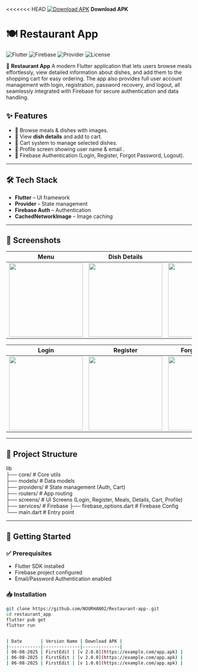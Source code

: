 <<<<<<< HEAD
[![Download APK](https://img.icons8.com/fluency/48/download.png)](https://github.com/NOURHAN02/Restaurant-app/releases/download/v11/app-release.apk) **Download APK**

# 🍽️ Restaurant App  

![Flutter](https://img.shields.io/badge/Flutter-3.x-blue?logo=flutter)
![Firebase](https://img.shields.io/badge/Firebase-Auth-yellow?logo=firebase)
![Provider](https://img.shields.io/badge/Provider-State%20Management-green)
![License](https://img.shields.io/badge/License-MIT-lightgrey)

🚀 **Restaurant App** A modern Flutter application that lets users browse meals effortlessly, view detailed information about dishes, and add them to the shopping cart for easy ordering.
The app also provides full user account management with login, registration, password recovery, and logout, all seamlessly integrated with Firebase for secure authentication and data handling.






## ✨ Features
- 🥘 Browse meals & dishes with images.
- 📄 View **dish details** and add to cart.
- 🛒 Cart system to manage selected dishes.
- 👤 Profile screen showing user name & email .
- 🔐 Firebase Authentication (Login, Register, Forgot Password, Logout).

---

## 🛠️ Tech Stack
- **Flutter** – UI framework  
- **Provider** – State management  
- **Firebase Auth** – Authentication  
- **CachedNetworkImage** – Image caching  

---

## 📸 Screenshots

| Menu | Dish Details | Cart | Profile |
|-------|--------------|------|---------|
| <img src="https://github.com/user-attachments/assets/6fee9d39-84fc-4563-9347-fa2f398061fe" width="200"/> | <img src="https://github.com/user-attachments/assets/ca75621d-3614-459b-b184-57bda506ef47" width="200"/> | <img src="https://github.com/user-attachments/assets/b401a704-b811-4220-bcfb-aadb921804f1" width="200"/> | <img src="https://github.com/user-attachments/assets/9c9d2af2-c24d-4fad-a022-23a8951c2d59" width="200"/> |

| Login | Register | Forget Password | Empty Cart |
|-------|-----------|-----------------|------------|
| <img src="https://github.com/user-attachments/assets/a6c11ac5-6a1b-4784-9053-c1159158026e" width="200"/> | <img src="https://github.com/user-attachments/assets/90196679-57cd-4a46-a01f-0ff995e13944" width="200"/> | <img src="https://github.com/user-attachments/assets/17a5f4a6-251f-4d3c-a80c-747deb1f59be" width="200"/> | <img src="https://github.com/user-attachments/assets/9290a008-29a3-401b-8aad-5ab6e7a024a4" width="200"/> |


---

## 📂 Project Structure
lib  
├── core/                            # Core utils  
├── models/                          # Data models  
├── providers/                       # State management (Auth, Cart)  
├── routers/                         # App routing  
├── screens/              # UI Screens (Login, Register, Meals, Details, Cart, Profile)  
├── services/                        # Firebase
├── firebase_options.dart             # Firebase Config  
└── main.dart                         # Entry point  

---
## 🚀 Getting Started

### ✅ Prerequisites
- Flutter SDK installed  
- Firebase project configured  
- Email/Password Authentication enabled  

### 📥 Installation
```bash
git clone https://github.com/NOURHAN02/Restaurant-app-.git
cd restaurant_app
flutter pub get
flutter run


| Date       | Version Name | Download APK |
|------------|--------------|--------------|
| 06-08-2025 | FirstEdit | [v 2.0.0](https://example.com/app.apk) |
| 06-08-2025 | FirstEdit | [v 2.0.0](https://example.com/app.apk) |
| 06-08-2025 | FirstEdit | [v 1.0.0](https://example.com/app.apk) |